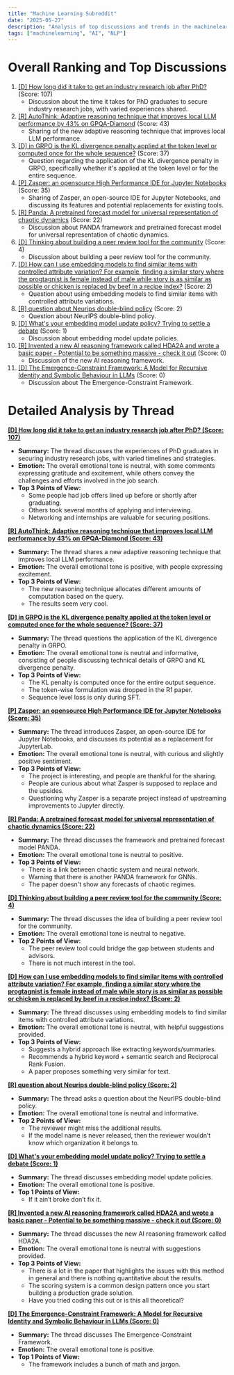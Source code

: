 ```yaml
---
title: "Machine Learning Subreddit"
date: "2025-05-27"
description: "Analysis of top discussions and trends in the machinelearning subreddit"
tags: ["machinelearning", "AI", "NLP"]
---
```


# Overall Ranking and Top Discussions
1.  [[D] How long did it take to get an industry research job after PhD?](https://www.reddit.com/r/MachineLearning/comments/1kw7c3c/d_how_long_did_it_take_to_get_an_industry/) (Score: 107)
    *   Discussion about the time it takes for PhD graduates to secure industry research jobs, with varied experiences shared.
2.  [[R] AutoThink: Adaptive reasoning technique that improves local LLM performance by 43% on GPQA-Diamond](https://www.reddit.com/r/MachineLearning/comments/1kwqwpr/r_autothink_adaptive_reasoning_technique_that/) (Score: 43)
    *   Sharing of the new adaptive reasoning technique that improves local LLM performance.
3.  [[D] in GRPO is the KL divergence penalty applied at the token level or computed once for the whole sequence?](https://www.reddit.com/r/MachineLearning/comments/1kwcg96/d_in_grpo_is_the_kl_divergence_penalty_applied_at/) (Score: 37)
    *   Question regarding the application of the KL divergence penalty in GRPO, specifically whether it's applied at the token level or for the entire sequence.
4.  [[P] Zasper: an opensource High Performance IDE for Jupyter Notebooks](https://www.reddit.com/r/MachineLearning/comments/1kwic5r/p_zasper_an_opensource_high_performance_ide_for/) (Score: 35)
    *   Sharing of Zasper, an open-source IDE for Jupyter Notebooks, and discussing its features and potential replacements for existing tools.
5.  [[R] Panda: A pretrained forecast model for universal representation of chaotic dynamics](https://www.reddit.com/r/MachineLearning/comments/1kw7kip/r_panda_a_pretrained_forecast_model_for_universal/) (Score: 22)
    *   Discussion about PANDA framework and pretrained forecast model for universal representation of chaotic dynamics.
6.  [[D] Thinking about building a peer review tool for the community](https://www.reddit.com/r/MachineLearning/comments/1kwn8q3/d_thinking_about_building_a_peer_review_tool_for/) (Score: 4)
    *   Discussion about building a peer review tool for the community.
7.  [[D] How can I use embedding models to find similar items with controlled attribute variation? For example, finding a similar story where the progtagnist is female instead of male while story is as similar as possible or chicken is replaced by beef in a recipe index?](https://www.reddit.com/r/MachineLearning/comments/1kwfr7f/d_how_can_i_use_embedding_models_to_find_similar/) (Score: 2)
    *   Question about using embedding models to find similar items with controlled attribute variations.
8.  [[R] question about Neurips double-blind policy](https://www.reddit.com/r/MachineLearning/comments/1kwill3/r_question_about_neurips_doubleblind_policy/) (Score: 2)
    *   Question about NeurIPS double-blind policy.
9.  [[D] What's your embedding model update policy? Trying to settle a debate](https://www.reddit.com/r/MachineLearning/comments/1kwv5lx/d_whats_your_embedding_model_update_policy_trying/) (Score: 1)
    *   Discussion about embedding model update policies.
10. [[R] Invented a new AI reasoning framework called HDA2A and wrote a basic paper - Potential to be something massive - check it out](https://www.reddit.com/r/MachineLearning/comments/1kwlral/r_invented_a_new_ai_reasoning_framework_called/) (Score: 0)
    *   Discussion of the new AI reasoning framework.
11. [[D] The Emergence-Constraint Framework: A Model for Recursive Identity and Symbolic Behaviour in LLMs](https://www.reddit.com/r/MachineLearning/comments/1kwmtlz/d_the_emergenceconstraint_framework_a_model_for/) (Score: 0)
    *   Discussion about The Emergence-Constraint Framework.

# Detailed Analysis by Thread
**[[D] How long did it take to get an industry research job after PhD? (Score: 107)](https://www.reddit.com/r/MachineLearning/comments/1kw7c3c/d_how_long_did_it_take_to_get_an_industry/)**
*   **Summary:** The thread discusses the experiences of PhD graduates in securing industry research jobs, with varied timelines and strategies.
*   **Emotion:** The overall emotional tone is neutral, with some comments expressing gratitude and excitement, while others convey the challenges and efforts involved in the job search.
*   **Top 3 Points of View:**
    *   Some people had job offers lined up before or shortly after graduating.
    *   Others took several months of applying and interviewing.
    *   Networking and internships are valuable for securing positions.

**[[R] AutoThink: Adaptive reasoning technique that improves local LLM performance by 43% on GPQA-Diamond (Score: 43)](https://www.reddit.com/r/MachineLearning/comments/1kwqwpr/r_autothink_adaptive_reasoning_technique_that/)**
*   **Summary:** The thread shares a new adaptive reasoning technique that improves local LLM performance.
*   **Emotion:** The overall emotional tone is positive, with people expressing excitement.
*   **Top 3 Points of View:**
    *   The new reasoning technique allocates different amounts of computation based on the query.
    *   The results seem very cool.

**[[D] in GRPO is the KL divergence penalty applied at the token level or computed once for the whole sequence? (Score: 37)](https://www.reddit.com/r/MachineLearning/comments/1kwcg96/d_in_grpo_is_the_kl_divergence_penalty_applied_at/)**
*   **Summary:** The thread questions the application of the KL divergence penalty in GRPO.
*   **Emotion:** The overall emotional tone is neutral and informative, consisting of people discussing technical details of GRPO and KL divergence penalty.
*   **Top 3 Points of View:**
    *   The KL penalty is computed once for the entire output sequence.
    *   The token-wise formulation was dropped in the R1 paper.
    *   Sequence level loss is only during SFT.

**[[P] Zasper: an opensource High Performance IDE for Jupyter Notebooks (Score: 35)](https://www.reddit.com/r/MachineLearning/comments/1kwic5r/p_zasper_an_opensource_high_performance_ide_for/)**
*   **Summary:** The thread introduces Zasper, an open-source IDE for Jupyter Notebooks, and discusses its potential as a replacement for JupyterLab.
*   **Emotion:** The overall emotional tone is neutral, with curious and slightly positive sentiment.
*   **Top 3 Points of View:**
    *   The project is interesting, and people are thankful for the sharing.
    *   People are curious about what Zasper is supposed to replace and the upsides.
    *   Questioning why Zasper is a separate project instead of upstreaming improvements to Jupyter directly.

**[[R] Panda: A pretrained forecast model for universal representation of chaotic dynamics (Score: 22)](https://www.reddit.com/r/MachineLearning/comments/1kw7kip/r_panda_a_pretrained_forecast_model_for_universal/)**
*   **Summary:** The thread discusses the framework and pretrained forecast model PANDA.
*   **Emotion:** The overall emotional tone is neutral to positive.
*   **Top 3 Points of View:**
    *   There is a link between chaotic system and neural network.
    *   Warning that there is another PANDA framework for GNNs.
    *   The paper doesn't show any forecasts of chaotic regimes.

**[[D] Thinking about building a peer review tool for the community (Score: 4)](https://www.reddit.com/r/MachineLearning/comments/1kwn8q3/d_thinking_about_building_a_peer_review_tool_for/)**
*   **Summary:** The thread discusses the idea of building a peer review tool for the community.
*   **Emotion:** The overall emotional tone is neutral to negative.
*   **Top 2 Points of View:**
    *   The peer review tool could bridge the gap between students and advisors.
    *   There is not much interest in the tool.

**[[D] How can I use embedding models to find similar items with controlled attribute variation? For example, finding a similar story where the progtagnist is female instead of male while story is as similar as possible or chicken is replaced by beef in a recipe index? (Score: 2)](https://www.reddit.com/r/MachineLearning/comments/1kwfr7f/d_how_can_i_use_embedding_models_to_find_similar/)**
*   **Summary:** The thread discusses using embedding models to find similar items with controlled attribute variations.
*   **Emotion:** The overall emotional tone is neutral, with helpful suggestions provided.
*   **Top 3 Points of View:**
    *   Suggests a hybrid approach like extracting keywords/summaries.
    *   Recommends a hybrid keyword + semantic search and Reciprocal Rank Fusion.
    *   A paper proposes something very similar for text.

**[[R] question about Neurips double-blind policy (Score: 2)](https://www.reddit.com/r/MachineLearning/comments/1kwill3/r_question_about_neurips_doubleblind_policy/)**
*   **Summary:** The thread asks a question about the NeurIPS double-blind policy.
*   **Emotion:** The overall emotional tone is neutral and informative.
*   **Top 2 Points of View:**
    *   The reviewer might miss the additional results.
    *   If the model name is never released, then the reviewer wouldn’t know which organization it belongs to.

**[[D] What's your embedding model update policy? Trying to settle a debate (Score: 1)](https://www.reddit.com/r/MachineLearning/comments/1kwv5lx/d_whats_your_embedding_model_update_policy_trying/)**
*   **Summary:** The thread discusses embedding model update policies.
*   **Emotion:** The overall emotional tone is positive.
*   **Top 1 Points of View:**
    *   If it ain’t broke don’t fix it.

**[[R] Invented a new AI reasoning framework called HDA2A and wrote a basic paper - Potential to be something massive - check it out (Score: 0)](https://www.reddit.com/r/MachineLearning/comments/1kwlral/r_invented_a_new_ai_reasoning_framework_called/)**
*   **Summary:** The thread discusses the new AI reasoning framework called HDA2A.
*   **Emotion:** The overall emotional tone is neutral with suggestions provided.
*   **Top 3 Points of View:**
    *   There is a lot in the paper that highlights the issues with this method in general and there is nothing quantitative about the results.
    *   The scoring system is a common design pattern once you start building a production grade solution.
    *   Have you tried coding this out or is this all theoretical?

**[[D] The Emergence-Constraint Framework: A Model for Recursive Identity and Symbolic Behaviour in LLMs (Score: 0)](https://www.reddit.com/r/MachineLearning/comments/1kwmtlz/d_the_emergenceconstraint_framework_a_model_for/)**
*   **Summary:** The thread discusses The Emergence-Constraint Framework.
*   **Emotion:** The overall emotional tone is positive.
*   **Top 1 Points of View:**
    *   The framework includes a bunch of math and jargon.

